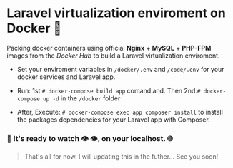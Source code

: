 # Laravel virtualization enviroment on Docker :whale:
Packing docker containers using official **Nginx** + **MySQL** + **PHP-FPM** images from the _Docker Hub_ to build a Laravel virtualization enviroment.

* Set your enviroment variables in `/docker/.env` and `/code/.env` for your docker services and Laravel app.

* Run:  1st.`# docker-compose build app` comand and. Then 2nd.`# docker-compose up -d` in the `/docker` folder

* After, Execute: `# docker-compose exec app composer install` to install the packages dependencies for your Laravel app with Composer.

### :tada: It's ready to watch :eye: :eye:, on your localhost. :globe_with_meridians:

>That's all for now. I will updating this in the futher... See you soon!
